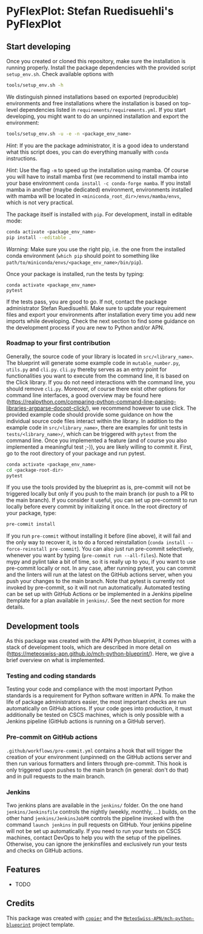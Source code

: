 # PyFlexPlot: Stefan Ruedisuehli's PyFlexPlot

## Start developing

Once you created or cloned this repository, make sure the installation is running properly. Install the package dependencies with the provided script `setup_env.sh`.
Check available options with
```bash
tools/setup_env.sh -h
```
We distinguish pinned installations based on exported (reproducible) environments and free installations where the installation
is based on top-level dependencies listed in `requirements/requirements.yml`. If you start developing, you might want to do an unpinned installation and export the environment:

```bash
tools/setup_env.sh -u -e -n <package_env_name>
```
*Hint*: If you are the package administrator, it is a good idea to understand what this script does, you can do everything manually with `conda` instructions.

*Hint*: Use the flag `-m` to speed up the installation using mamba. Of course you will have to install mamba first (we recommend to install mamba into your base
environment `conda install -c conda-forge mamba`. If you install mamba in another (maybe dedicated) environment, environments installed with mamba will be located
in `<miniconda_root_dir>/envs/mamba/envs`, which is not very practical.

The package itself is installed with `pip`. For development, install in editable mode:

```bash
conda activate <package_env_name>
pip install --editable .
```

*Warning:* Make sure you use the right pip, i.e. the one from the installed conda environment (`which pip` should point to something like `path/to/miniconda/envs/<package_env_name>/bin/pip`).

Once your package is installed, run the tests by typing:

```
conda activate <package_env_name>
pytest
```

If the tests pass, you are good to go. If not, contact the package administrator Stefan Ruedisuehli. Make sure to update your requirement files and export your environments after installation
every time you add new imports while developing. Check the next section to find some guidance on the development process if you are new to Python and/or APN.

### Roadmap to your first contribution

Generally, the source code of your library is located in `src/<library_name>`. The blueprint will generate some example code in `mutable_number.py`, `utils.py` and `cli.py`. `cli.py` thereby serves as an entry
point for functionalities you want to execute from the command line, it is based on the Click library. If you do not need interactions with the command line, you should remove `cli.py`. Moreover, of course there exist other options for command line interfaces,
a good overview may be found here (https://realpython.com/comparing-python-command-line-parsing-libraries-argparse-docopt-click/), we recommend however to use click. The provided example
code should provide some guidance on how the individual source code files interact within the library. In addition to the example code in `src/<library_name>`, there are examples for
unit tests in `tests/<library_name>/`, which can be triggered with `pytest` from the command line. Once you implemented a feature (and of course you also
implemented a meaningful test ;-)), you are likely willing to commit it. First, go to the root directory of your package and run pytest.

```bash
conda activate <package_env_name>
cd <package-root-dir>
pytest
```

If you use the tools provided by the blueprint as is, pre-commit will not be triggered locally but only if you push to the main branch
(or push to a PR to the main branch). If you consider it useful, you can set up pre-commit to run locally before every commit by initializing it once. In the root directory of
your package, type:

```bash
pre-commit install
```

If you run `pre-commit` without installing it before (line above), it will fail and the only way to recover it, is to do a forced reinstallation (`conda install --force-reinstall pre-commit`).
You can also just run pre-commit selectively, whenever you want by typing (`pre-commit run --all-files`). Note that mypy and pylint take a bit of time, so it is really
up to you, if you want to use pre-commit locally or not. In any case, after running pytest, you can commit and the linters will run at the latest on the GitHub actions server,
when you push your changes to the main branch. Note that pytest is currently not invoked by pre-commit, so it will not run automatically. Automated testing can be set up with
GitHub Actions or be implemented in a Jenkins pipeline (template for a plan available in `jenkins/`. See the next section for more details.

## Development tools

As this package was created with the APN Python blueprint, it comes with a stack of development tools, which are described in more detail on
(https://meteoswiss-apn.github.io/mch-python-blueprint/). Here, we give a brief overview on what is implemented.

### Testing and coding standards

Testing your code and compliance with the most important Python standards is a requirement for Python software written in APN. To make the life of package
administrators easier, the most important checks are run automatically on GitHub actions. If your code goes into production, it must additionally be tested on CSCS
machines, which is only possible with a Jenkins pipeline (GitHub actions is running on a GitHub server).

### Pre-commit on GitHub actions

`.github/workflows/pre-commit.yml` contains a hook that will trigger the creation of your environment (unpinned) on the GitHub actions server and
then run various formatters and linters through pre-commit. This hook is only triggered upon pushes to the main branch (in general: don't do that)
and in pull requests to the main branch.

### Jenkins

Two jenkins plans are available in the `jenkins/` folder. On the one hand `jenkins/Jenkinsfile` controls the nightly (weekly, monthly, ...) builds, on the other hand
`jenkins/JenkinsJobPR` controls the pipeline invoked with the command `launch jenkins` in pull requests on GitHub. Your jenkins pipeline will not be set up
automatically. If you need to run your tests on CSCS machines, contact DevOps to help you with the setup of the pipelines. Otherwise, you can ignore the jenkinsfiles
and exclusively run your tests and checks on GitHub actions.

## Features

- TODO

## Credits

This package was created with [`copier`](https://github.com/copier-org/copier) and the [`MeteoSwiss-APN/mch-python-blueprint`](https://meteoswiss-apn.github.io/mch-python-blueprint/) project template.

